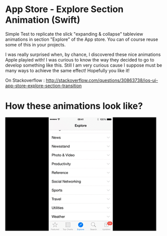 # App Store - Explore Section Animation (Swift)
Simple Test to replicate the slick "expanding &amp; collapse" tableview animations in section "Explore" of the App store.
You can of course reuse some of this in your projects.

I was really surprised when, by chance, I discovered these nice animations Apple playied with! I was curious to know the way they decided to go to develop something like this.
Still I am very curious cause I suppose must be many ways to achieve the same effect!
Hopefully you like it!

On Stackoverflow : http://stackoverflow.com/questions/30863738/ios-ui-app-store-explore-section-transition

# How these animations look like?
![App Store Animation reference](https://github.com/armaluca/iOS-App-Store-Explore-Section-Animation/blob/master/example.gif)





